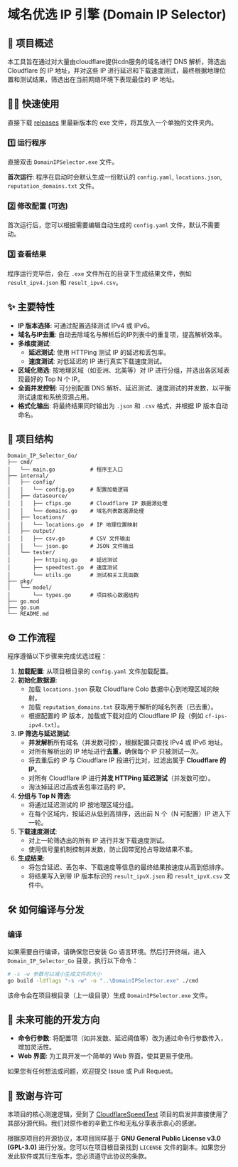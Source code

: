 # 域名优选 IP 引擎 (Domain IP Selector)

## 🚀 项目概述

本工具旨在通过对大量由cloudflare提供cdn服务的域名进行 DNS 解析，筛选出 Cloudflare 的 IP 地址，并对这些 IP 进行延迟和下载速度测试，最终根据地理位置和测试结果，筛选出在当前网络环境下表现最佳的 IP 地址。

## 🏃‍♂️ 快速使用

直接下载 [releases](https://github.com/ccxkai233/Domain_IP_Selector/releases) 里最新版本的 exe 文件，将其放入一个单独的文件夹内。

### 1️⃣ 运行程序

直接双击 `DomainIPSelector.exe` 文件。

**首次运行**:
程序在启动时会默认生成一份默认的 `config.yaml`, `locations.json`, `reputation_domains.txt` 文件。

### 2️⃣ 修改配置 (可选)

首次运行后，您可以根据需要编辑自动生成的 `config.yaml` 文件，默认不需要动。

### 3️⃣ 查看结果

程序运行完毕后，会在 `.exe` 文件所在的目录下生成结果文件，例如 `result_ipv4.json` 和 `result_ipv4.csv`。


## ✨ 主要特性

- **IP 版本选择**: 可通过配置选择测试 IPv4 或 IPv6。
- **域名与IP去重**: 自动去除域名与解析后的IP列表中的重复项，提高解析效率。
- **多维度测试**:
  - **延迟测试**: 使用 HTTPing 测试 IP 的延迟和丢包率。
  - **速度测试**: 对低延迟的 IP 进行真实下载速度测试。
- **区域化筛选**: 按地理区域（如亚洲、北美等）对 IP 进行分组，并选出各区域表现最好的 Top N 个 IP。
- **全面并发控制**: 可分别配置 DNS 解析、延迟测试、速度测试的并发数，以平衡测试速度和系统资源占用。
- **格式化输出**: 将最终结果同时输出为 `.json` 和 `.csv` 格式，并根据 IP 版本自动命名。

## 📂 项目结构

```
Domain_IP_Selector_Go/
├── cmd/
│   └── main.go           # 程序主入口
├── internal/
│   ├── config/
│   │   └── config.go     # 配置加载逻辑
│   ├── datasource/
│   │   ├── cfips.go      # Cloudflare IP 数据源处理
│   │   └── domains.go    # 域名列表数据源处理
│   ├── locations/
│   │   └── locations.go  # IP 地理位置映射
│   ├── output/
│   │   ├── csv.go        # CSV 文件输出
│   │   └── json.go       # JSON 文件输出
│   └── tester/
│       ├── httping.go    # 延迟测试
│       ├── speedtest.go  # 速度测试
│       └── utils.go      # 测试相关工具函数
├── pkg/
│   └── model/
│       └── types.go      # 项目核心数据结构
├── go.mod
├── go.sum
└── README.md
```

## ⚙️ 工作流程

程序遵循以下步骤来完成优选过程：

1.  **加载配置**: 从项目根目录的 `config.yaml` 文件加载配置。
2.  **初始化数据源**:
    - 加载 `locations.json` 获取 Cloudflare Colo 数据中心到地理区域的映射。
    - 加载 `reputation_domains.txt` 获取用于解析的域名列表（已去重）。
    - 根据配置的 IP 版本，加载或下载对应的 Cloudflare IP 段（例如 `cf-ips-ipv4.txt`）。
3.  **IP 筛选与延迟测试**:
    - **并发解析**所有域名（并发数可控），根据配置只查找 IPv4 或 IPv6 地址。
    - 对所有解析出的 IP 地址进行**去重**，确保每个 IP 只被测试一次。
    - 将去重后的 IP 与 Cloudflare IP 段进行比对，过滤出属于 **Cloudflare 的 IP**。
    - 对所有 Cloudflare IP 进行**并发 HTTPing 延迟测试**（并发数可控）。
    - 淘汰掉延迟过高或丢包率过高的 IP。
4.  **分组与 Top N 筛选**:
    - 将通过延迟测试的 IP 按地理区域分组。
    - 在每个区域内，按延迟从低到高排序，选出前 N 个（N 可配置）IP 进入下一轮。
5.  **下载速度测试**:
    - 对上一轮筛选出的所有 IP 进行并发下载速度测试。
    - 使用信号量机制控制并发数，防止因带宽抢占导致结果不准。
6.  **生成结果**:
    - 将包含延迟、丢包率、下载速度等信息的最终结果按速度从高到低排序。
    - 将结果写入到带 IP 版本标识的 `result_ipvX.json` 和 `result_ipvX.csv` 文件中。

## 🛠️ 如何编译与分发

### 编译

如果需要自行编译，请确保您已安装 Go 语言环境。然后打开终端，进入 `Domain_IP_Selector_Go` 目录，执行以下命令：

```bash
# -s -w 参数可以减小生成文件的大小
go build -ldflags "-s -w" -o "..\DomainIPSelector.exe" ./cmd
```

该命令会在项目根目录（上一级目录）生成 `DomainIPSelector.exe` 文件。

## 🔭 未来可能的开发方向

- **命令行参数**: 将配置项（如并发数、延迟阈值等）改为通过命令行参数传入，增加灵活性。
- **Web 界面**: 为工具开发一个简单的 Web 界面，使其更易于使用。

如果您有任何想法或问题，欢迎提交 Issue 或 Pull Request。

## 🙏 致谢与许可

本项目的核心测速逻辑，受到了 [CloudflareSpeedTest](https://github.com/XIU2/CloudflareSpeedTest) 项目的启发并直接使用了其部分源代码。我们对原作者的辛勤工作和无私分享表示衷心的感谢。

根据原项目的开源协议，本项目同样基于 **GNU General Public License v3.0 (GPL-3.0)** 进行分发。您可以在项目根目录找到 `LICENSE` 文件的副本。如果您分发此软件或其衍生版本，您必须遵守此协议的条款。